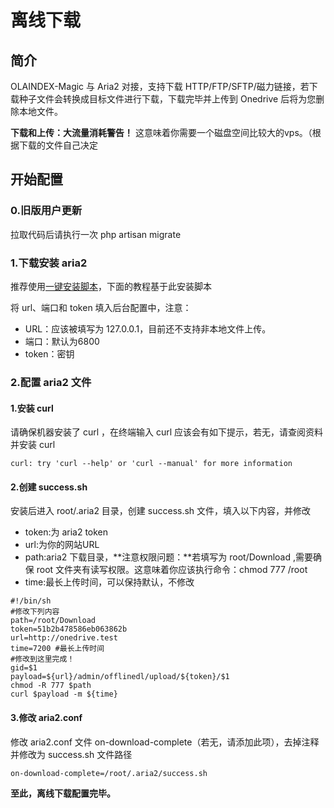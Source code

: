 # 离线下载

## 简介

OLAINDEX-Magic 与 Aria2 对接，支持下载 HTTP/FTP/SFTP/磁力链接，若下载种子文件会转换成目标文件进行下载，下载完毕并上传到 Onedrive 后将为您删除本地文件。

**下载和上传：大流量消耗警告！** 这意味着你需要一个磁盘空间比较大的vps。（根据下载的文件自己决定

## 开始配置

### 0.旧版用户更新
拉取代码后请执行一次 php artisan migrate

### 1.下载安装 aria2
推荐使用[一键安装脚本](https://github.com/P3TERX/aria2.sh)，下面的教程基于此安装脚本

将 url、端口和 token 填入后台配置中，注意：
+ URL：应该被填写为 127.0.0.1，目前还不支持非本地文件上传。
+ 端口：默认为6800
+ token：密钥

### 2.配置 aria2 文件

#### 1.安装 curl
请确保机器安装了 curl ，在终端输入 curl 应该会有如下提示，若无，请查阅资料并安装 curl
```
curl: try 'curl --help' or 'curl --manual' for more information
```

#### 2.创建 success.sh
安装后进入 root/.aria2 目录，创建 success.sh 文件，填入以下内容，并修改
+ token:为 aria2 token
+ url:为你的网站URL
+ path:aria2 下载目录，**注意权限问题：**若填写为 root/Download ,需要确保 root 文件夹有读写权限。这意味着你应该执行命令：chmod 777 /root
+ time:最长上传时间，可以保持默认，不修改
```
#!/bin/sh
#修改下列内容
path=/root/Download
token=51b2b478586eb063862b
url=http://onedrive.test
time=7200 #最长上传时间
#修改到这里完成！
gid=$1
payload=${url}/admin/offlinedl/upload/${token}/$1
chmod -R 777 $path
curl $payload -m ${time}
```

#### 3.修改 aria2.conf
修改 aria2.conf 文件 on-download-complete（若无，请添加此项），去掉注释并修改为 success.sh 文件路径
```
on-download-complete=/root/.aria2/success.sh
```

**至此，离线下载配置完毕。**
